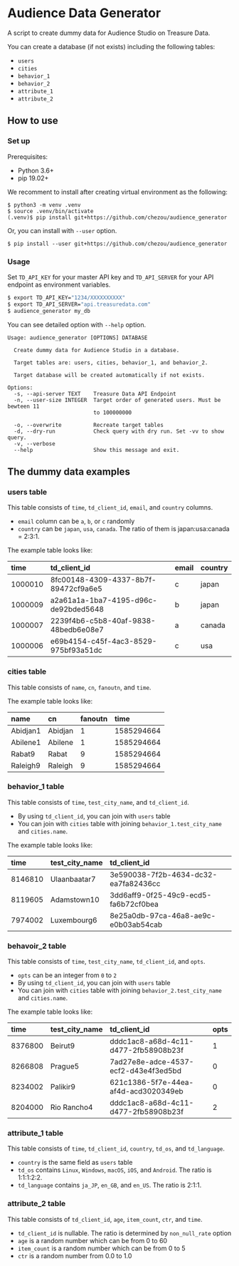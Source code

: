 # Audience Data Generator

A script to create dummy data for Audience Studio on Treasure Data.

You can create a database (if not exists) including the following tables:

- `users`
- `cities`
- `behavior_1`
- `behavior_2`
- `attribute_1`
- `attribute_2`

## How to use

### Set up

Prerequisites:

- Python 3.6+
- pip 19.02+

We recomment to install after creating virtual environment as the following: 

```shell script
$ python3 -m venv .venv
$ source .venv/bin/activate
(.venv)$ pip install git+https://github.com/chezou/audience_generator
```

Or, you can install with `--user` option.

```shell script
$ pip install --user git+https://github.com/chezou/audience_generator
```

### Usage

Set `TD_API_KEY` for your master API key and `TD_API_SERVER` for your API endpoint as environment variables.

```bash
$ export TD_API_KEY="1234/XXXXXXXXXX"
$ export TD_API_SERVER="api.treasuredata.com"
$ audience_generator my_db
```

You can see detailed option with `--help` option.

```shell script
Usage: audience_generator [OPTIONS] DATABASE

  Create dummy data for Audience Studio in a database.

  Target tables are: users, cities, behavior_1, and behavior_2.

  Target database will be created automatically if not exists.

Options:
  -s, --api-server TEXT    Treasure Data API Endpoint
  -n, --user-size INTEGER  Target order of generated users. Must be bewteen 11
                           to 100000000

  -o, --overwrite          Recreate target tables
  -d, --dry-run            Check query with dry run. Set -vv to show query.
  -v, --verbose
  --help                   Show this message and exit.
```

## The dummy data examples

### users table

This table consists of `time`, `td_client_id`, `email`, and `country` columns.

- `email` column can be `a`, `b`, or `c` randomly
- `country` can be `japan`, `usa`, `canada`. The ratio of them is japan:usa:canada = 2:3:1.

The example table looks like:

|time|td_client_id|email|country|
|:---|:---|:----|:---|
|1000010|8fc00148-4309-4337-8b7f-89472cf9a6e5|c|japan|
|1000009|a2a61a1a-1ba7-4195-d96c-de92bded5648|b|japan|
|1000007|2239f4b6-c5b8-40af-9838-48bedb6e08e7|a|canada|
|1000006|e69b4154-c45f-4ac3-8529-975bf93a51dc|c|usa|

### cities table

This table consists of `name`, `cn`, `fanoutn`, and `time`.

The example table looks like:

|name|cn|fanoutn|time|
|:---|:---|:---|:---|
|Abidjan1|Abidjan|1|1585294664|
|Abilene1|Abilene|1|1585294664|
|Rabat9|Rabat|9|1585294664|
|Raleigh9|Raleigh|9|1585294664|

### behavior_1 table

This table consists of `time`, `test_city_name`, and `td_client_id`.

- By using `td_client_id`, you can join with `users` table
- You can join with `cities` table with joining `behavior_1.test_city_name` and `cities.name`.

The example table looks like:

|time|test_city_name|td_client_id|
|:---|:---|:---|
|8146810|Ulaanbaatar7|3e590038-7f2b-4634-dc32-ea7fa82436cc|
|8119605|Adamstown10|3dd6aff9-0f25-49c9-ecd5-fa6b72cf0bea|
|7974002|Luxembourg6|8e25a0db-97ca-46a8-ae9c-e0b03ab54cab|

### behavoir_2 table

This table consists of `time`, `test_city_name`, `td_client_id`, and `opts`.

- `opts` can be an integer from `0` to `2`
- By using `td_client_id`, you can join with `users` table
- You can join with `cities` table with joining `behavior_2.test_city_name` and `cities.name`.

The example table looks like:

|time|test_city_name|td_client_id|opts|
|:---|:---|:---|:---|
|8376800|Beirut9|dddc1ac8-a68d-4c11-d477-2fb58908b23f|1|
|8266808|Prague5|7ad27e8e-adce-4537-ecf2-d43e4f3ed5bd|0|
|8234002|Palikir9|621c1386-5f7e-44ea-af4d-acd3020349eb|0|
|8204000|Rio Rancho4|dddc1ac8-a68d-4c11-d477-2fb58908b23f|2|

### attribute_1 table

This table consists of `time`, `td_client_id`, `country`, `td_os`, and `td_language`.

- `country` is the same field as `users` table
- `td_os` contains `Linux`, `Windows`, `macOS`, `iOS`, and `Android`. The ratio is 1:1:1:2:2.
- `td_language` contains `ja_JP`, `en_GB`, and `en_US`. The ratio is 2:1:1.

### attribute_2 table

This table consists of `td_client_id`, `age`, `item_count`, `ctr`, and `time`.

- `td_client_id` is nullable. The ratio is determined by `non_null_rate` option
- `age` is a random number which can be from 0 to 60
- `item_count` is a random number which can be from 0 to 5
- `ctr` is a random number from 0.0 to 1.0
